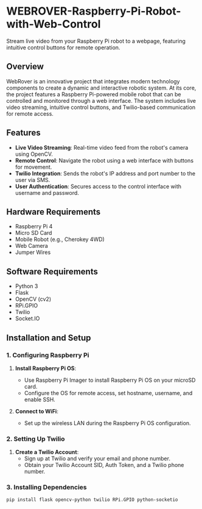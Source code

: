 # WEBROVER-Raspberry-Pi-Robot-with-Web-Control
Stream live video from your Raspberry Pi robot to a webpage, featuring intuitive control buttons for remote operation.

## Overview
WebRover is an innovative project that integrates modern technology components to create a dynamic and interactive robotic system. At its core, the project features a Raspberry Pi-powered mobile robot that can be controlled and monitored through a web interface. The system includes live video streaming, intuitive control buttons, and Twilio-based communication for remote access.

## Features
- **Live Video Streaming**: Real-time video feed from the robot's camera using OpenCV.
- **Remote Control**: Navigate the robot using a web interface with buttons for movement.
- **Twilio Integration**: Sends the robot's IP address and port number to the user via SMS.
- **User Authentication**: Secures access to the control interface with username and password.

## Hardware Requirements
- Raspberry Pi 4
- Micro SD Card
- Mobile Robot (e.g., Cherokey 4WD)
- Web Camera
- Jumper Wires

## Software Requirements
- Python 3
- Flask
- OpenCV (cv2)
- RPi.GPIO
- Twilio
- Socket.IO

## Installation and Setup

### 1. Configuring Raspberry Pi
1. **Install Raspberry Pi OS**:
   - Use Raspberry Pi Imager to install Raspberry Pi OS on your microSD card.
   - Configure the OS for remote access, set hostname, username, and enable SSH.

2. **Connect to WiFi**:
   - Set up the wireless LAN during the Raspberry Pi OS configuration.

### 2. Setting Up Twilio
1. **Create a Twilio Account**:
   - Sign up at Twilio and verify your email and phone number.
   - Obtain your Twilio Account SID, Auth Token, and a Twilio phone number.

### 3. Installing Dependencies
```bash
pip install flask opencv-python twilio RPi.GPIO python-socketio
